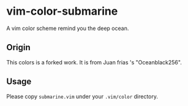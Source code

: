 vim-color-submarine
===================

A vim color scheme remind you the deep ocean.

Origin
------
This colors is a forked work.  It is from Juan frias <juandfrias at gmail dot com> 's "Oceanblack256".

Usage
-----
Please copy ``submarine.vim`` under your ``.vim/color`` directory.
